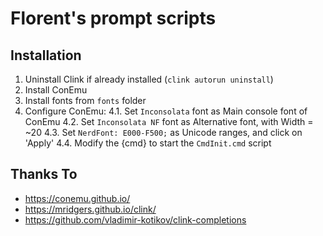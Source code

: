 Florent's prompt scripts
========================

Installation
------------

1. Uninstall Clink if already installed (`clink autorun uninstall`)
2. Install ConEmu
3. Install fonts from `fonts` folder
4. Configure ConEmu:
  4.1. Set `Inconsolata` font as Main console font of ConEmu
  4.2. Set `Inconsolata NF` font as Alternative font, with Width = ~20
  4.3. Set `NerdFont: E000-F500;` as Unicode ranges, and click on 'Apply'
  4.4. Modify the {cmd} to start the `CmdInit.cmd` script

Thanks To
---------

- https://conemu.github.io/
- https://mridgers.github.io/clink/
- https://github.com/vladimir-kotikov/clink-completions
